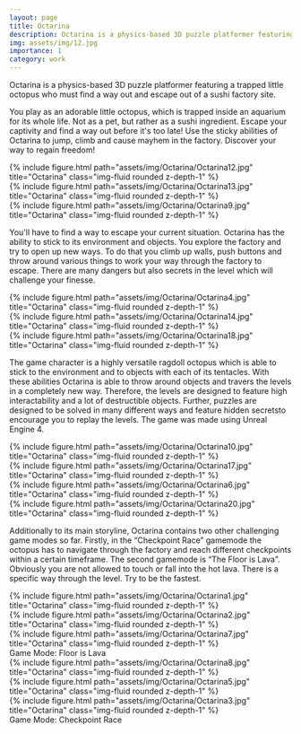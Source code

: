 ```yaml
---
layout: page
title: Octarina
description: Octarina is a physics-based 3D puzzle platformer featuring a trapped little octopus who must find a way out and escape out of a sushi factory site.
img: assets/img/12.jpg
importance: 1
category: work
---
```


Octarina is a physics-based 3D puzzle platformer featuring a trapped little octopus who must find a way out and escape out of a sushi factory site.

You play as an adorable little octopus, which is trapped inside an aquarium for its whole life. Not as a pet, but rather as a sushi ingredient. Escape your captivity and find a way out before it's too late! Use the sticky abilities of Octarina to jump, climb and cause mayhem in the factory. Discover your way to regain freedom!

<div class="row">
    <div class="col-sm mt-3 mt-md-0">
        {% include figure.html path="assets/img/Octarina/Octarina12.jpg" title="Octarina" class="img-fluid rounded z-depth-1" %}
    </div>
    <div class="col-sm mt-3 mt-md-0">
        {% include figure.html path="assets/img/Octarina/Octarina13.jpg" title="Octarina" class="img-fluid rounded z-depth-1" %}
    </div>
    <div class="col-sm mt-3 mt-md-0">
        {% include figure.html path="assets/img/Octarina/Octarina9.jpg" title="Octarina" class="img-fluid rounded z-depth-1" %}
    </div>
</div>

You'll have to find a way to escape your current situation. Octarina has the ability to stick to its environment and objects. You explore the factory and try to open up new ways. To do that you climb up walls, push buttons and throw around various things to work your way through the factory to escape. There are many dangers but also secrets in the level which will challenge your finesse.

<div class="row">
    <div class="col-sm mt-3 mt-md-0">
        {% include figure.html path="assets/img/Octarina/Octarina4.jpg" title="Octarina" class="img-fluid rounded z-depth-1" %}
    </div>
    <div class="col-sm mt-3 mt-md-0">
        {% include figure.html path="assets/img/Octarina/Octarina14.jpg" title="Octarina" class="img-fluid rounded z-depth-1" %}
    </div>
    <div class="col-sm mt-3 mt-md-0">
        {% include figure.html path="assets/img/Octarina/Octarina18.jpg" title="Octarina" class="img-fluid rounded z-depth-1" %}
    </div>
</div>

The game character is a highly versatile ragdoll octopus which is able to stick to the environment and to objects with each of its tentacles. With these abilities Octarina is able to throw around objects and travers the levels in a completely new way. Therefore, the levels are designed to feature high interactability and a lot of destructible objects. Further, puzzles are designed to be solved in many different ways and feature hidden secretsto encourage you to replay the levels. The game was made using Unreal Engine 4.

<div class="row">
    <div class="col-sm mt-3 mt-md-0">
        {% include figure.html path="assets/img/Octarina/Octarina10.jpg" title="Octarina" class="img-fluid rounded z-depth-1" %}
    </div>
</div>

<div class="row">
    <div class="col-sm mt-3 mt-md-0">
        {% include figure.html path="assets/img/Octarina/Octarina17.jpg" title="Octarina" class="img-fluid rounded z-depth-1" %}
    </div>
    <div class="col-sm mt-3 mt-md-0">
        {% include figure.html path="assets/img/Octarina/Octarina6.jpg" title="Octarina" class="img-fluid rounded z-depth-1" %}
    </div>
    <div class="col-sm mt-3 mt-md-0">
        {% include figure.html path="assets/img/Octarina/Octarina20.jpg" title="Octarina" class="img-fluid rounded z-depth-1" %}
    </div>
</div>

Additionally to its main storyline, Octarina contains two other challenging game modes so far. Firstly, in the “Checkpoint Race” gamemode the octopus has to navigate through the factory and reach different checkpoints within a certain timeframe. The second gamemode is “The Floor is Lava". Obviously you are not allowed to touch or fall into the hot lava. There is a specific way through the level. Try to be the fastest.

<div class="row">
    <div class="col-sm mt-3 mt-md-0">
        {% include figure.html path="assets/img/Octarina/Octarina1.jpg" title="Octarina" class="img-fluid rounded z-depth-1" %}
    </div>
    <div class="col-sm mt-3 mt-md-0">
        {% include figure.html path="assets/img/Octarina/Octarina2.jpg" title="Octarina" class="img-fluid rounded z-depth-1" %}
    </div>
    <div class="col-sm mt-3 mt-md-0">
        {% include figure.html path="assets/img/Octarina/Octarina7.jpg" title="Octarina" class="img-fluid rounded z-depth-1" %}
    </div>
</div>
<div class="caption">
    Game Mode: Floor is Lava
</div>

<div class="row">
    <div class="col-sm mt-3 mt-md-0">
        {% include figure.html path="assets/img/Octarina/Octarina8.jpg" title="Octarina" class="img-fluid rounded z-depth-1" %}
    </div>
    <div class="col-sm mt-3 mt-md-0">
        {% include figure.html path="assets/img/Octarina/Octarina5.jpg" title="Octarina" class="img-fluid rounded z-depth-1" %}
    </div>
    <div class="col-sm mt-3 mt-md-0">
        {% include figure.html path="assets/img/Octarina/Octarina3.jpg" title="Octarina" class="img-fluid rounded z-depth-1" %}
    </div>
</div>
<div class="caption">
    Game Mode: Checkpoint Race
</div>